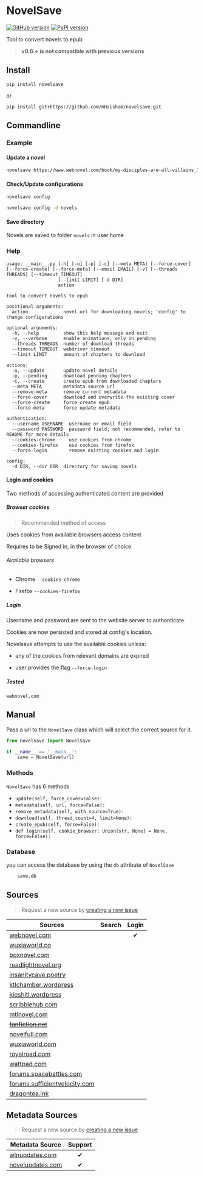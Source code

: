 # NovelSave

[![GitHub version](https://badge.fury.io/gh/mHaisham%2Fnovelsave.svg)](https://badge.fury.io/gh/mHaisham%2Fnovelsave) [![PyPI version](https://badge.fury.io/py/novelsave.svg)](https://badge.fury.io/py/novelsave)

Tool to convert novels to epub

> **v0.6.+ is not compatible with previous versions**

## Install

```
pip install novelsave
```

or

```
pip install git+https://github.com/mHaisham/novelsave.git
```

## Commandline

### Example

#### Update a novel

```bash
novelsave https://www.webnovel.com/book/my-disciples-are-all-villains_16984011906162405 -u -p -c
```

#### Check/Update configurations

```bash
novelsave config
```

```bash
novelsave config -d novels
```

#### Save directory

Novels are saved to folder `novels` in user home

### Help

```batch
usage: __main__.py [-h] [-u] [-p] [-c] [--meta META] [--force-cover] [--force-create] [--force-meta] [--email EMAIL] [-v] [--threads THREADS] [--timeout TIMEOUT]
                   [--limit LIMIT] [-d DIR]
                   action

tool to convert novels to epub

positional arguments:
  action             novel url for downloading novels; 'config' to change configurations

optional arguments:
  -h, --help         show this help message and exit
  -v, --verbose      enable animations; only in pending
  --threads THREADS  number of download threads
  --timeout TIMEOUT  webdriver timeout
  --limit LIMIT      amount of chapters to download

actions:
  -u, --update       update novel details
  -p, --pending      download pending chapters
  -c, --create       create epub from downloaded chapters
  --meta META        metadata source url
  --remove-meta      remove current metadata
  --force-cover      download and overwrite the existing cover
  --force-create     force create epub
  --force-meta       force update metadata

authentication:
  --username USERNAME  username or email field
  --password PASSWORD  password field; not recommended, refer to README for more details
  --cookies-chrome     use cookies from chrome
  --cookies-firefox    use cookies from firefox
  --force-login        remove existing cookies and login

config:
  -d DIR, --dir DIR  directory for saving novels
```

#### Login and cookies

Two methods of accessing authenticated content are provided

##### Browser cookies

> Recommended method of access

Uses cookies from available browsers access content

Requires to be Signed in, in the browser of choice

###### Available browsers

- Chrome `--cookies-chrome`

- Firefox `--cookies-firefox`

##### Login

Username and password are sent to the website server to authenticate.

Cookies are now persisted and stored at config's location.

Novelsave attempts to use the available cookies unless:

- any of the cookies from relevant domains are expired

- user provides the flag `--force-login`

##### Tested

`webnovel.com`

## Manual

Pass a url to the `NovelSave` class which will select the correct source for it.

```python
from novelsave import NovelSave

if __name__ == '__main__':
    save = NovelSave(url)
```

### Methods

`NovelSave` has 6 methods

- ```update(self, force_cover=False):```
- ```metadata(self, url, force=False):```
- ```remove_metadata(self, with_source=True):```
- ```download(self, thread_count=4, limit=None):```
- ```create_epub(self, force=False):```
- ```def login(self, cookie_browser: Union[str, None] = None, force=False):```

### Database

you can access the database by using the `db` attribute of `NovelSave`

```python
    save.db
```

## Sources

> Request a new source by [creating a new issue](https://github.com/mHaisham/novelsave/issues/new/choose)

| Sources | Search | Login |
| -- | :--: | :--: |
| [webnovel.com] |  | ✔ |
| [wuxiaworld.co] |  |  |
| [boxnovel.com] |  |  |
| [readlightnovel.org] |  |  |
| [insanitycave.poetry] |  |  |
| [ktlchamber.wordpress] |  |  |
| [kieshitl.wordpress] |  |  |
| [scribblehub.com] |  |  |
| [mtlnovel.com] |  |  |
| ~~[fanfiction.net]~~ |  |  |
| [novelfull.com] |  |  |
| [wuxiaworld.com] |  |  |
| [royalroad.com] |  |  |
| [wattpad.com] |  |  |
| [forums.spacebattles.com] |  |  |
| [forums.sufficientvelocity.com] |  |  |
| [dragontea.ink] |  |  |

## Metadata Sources

> Request a new source by [creating a new issue](https://github.com/mHaisham/novelsave/issues/new/choose)

| Metadata Source | Support |
| -- | :--: |
| [wlnupdates.com] | ✔ |
| [novelupdates.com] | ✔ |

<!-- SOURCE LINKS -->

[webnovel.com]: https://www.webnovel.com
[wuxiaworld.co]: https://www.wuxiaworld.co
[boxnovel.com]: https://www.boxnovel.co
[readlightnovel.org]: https://www.readlightnovel.org
[insanitycave.poetry]: https://insanitycave.poetry.blog
[ktlchamber.wordpress]: https://ktlchamber.wordpress.com
[kieshitl.wordpress]: https://kieshitl.wordpress.com
[scribblehub.com]: https://www.scribblehub.com
[mtlnovel.com]: https://www.mtlnovel.com
[fanfiction.net]: https://www.fanfiction.net
[novelfull.com]: https://novelfull.com
[wuxiaworld.com]: https://www.wuxiaworld.com
[royalroad.com]: https://www.royalroad.com
[wattpad.com]: https://www.wattpad.com
[forums.spacebattles.com]: https://forums.spacebattles.com
[forums.sufficientvelocity.com]: https://forums.sufficientvelocity.com
[dragontea.ink]: https://dragontea.ink

<!-- META SOURCE LINKS -->

[wlnupdates.com]: https://www.wlnupdates.com
[novelupdates.com]: https://www.novelupdates.com
